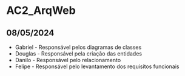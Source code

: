# AC2_ArqWeb

## 08/05/2024 
 * Gabriel - Responsável pelos diagramas de classes
 * Douglas - Responsável pela criação das entidades
 * Danilo - Responsável pelo relacionamento
 * Felipe - Responsável pelo levantamento dos requisitos funcionais